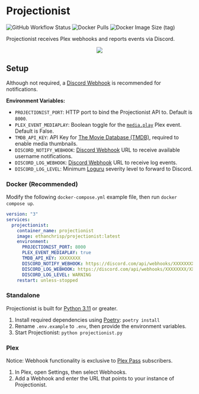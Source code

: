 # Projectionist

![GitHub Workflow Status](https://img.shields.io/github/actions/workflow/status/EthanC/Projectionist/ci.yml?branch=main) ![Docker Pulls](https://img.shields.io/docker/pulls/ethanchrisp/projectionist?label=Docker%20Pulls) ![Docker Image Size (tag)](https://img.shields.io/docker/image-size/ethanchrisp/projectionist/latest?label=Docker%20Image%20Size)


Projectionist receives Plex webhooks and reports events via Discord.

<p align="center">
    <img src="https://i.imgur.com/0lP2n3g.png" draggable="false">
</p>

## Setup

Although not required, a [Discord Webhook](https://support.discord.com/hc/en-us/articles/228383668-Intro-to-Webhooks) is recommended for notifications.

**Environment Variables:**

-   `PROJECTIONIST_PORT`: HTTP port to bind the Projectionist API to. Default is `8000`.
-   `PLEX_EVENT_MEDIAPLAY`: Boolean toggle for the [`media.play`](https://support.plex.tv/articles/115002267687-webhooks/) Plex event. Default is False.
-   `TMDB_API_KEY`: API Key for [The Movie Database (TMDB)](https://developer.themoviedb.org/docs), required to enable media thumbnails.
-   `DISCORD_NOTIFY_WEBHOOK`: [Discord Webhook](https://support.discord.com/hc/en-us/articles/228383668-Intro-to-Webhooks) URL to receive available username notifications.
-   `DISCORD_LOG_WEBHOOK`: [Discord Webhook](https://support.discord.com/hc/en-us/articles/228383668-Intro-to-Webhooks) URL to receive log events.
-   `DISCORD_LOG_LEVEL`: Minimum [Loguru](https://loguru.readthedocs.io/en/stable/api/logger.html) severity level to forward to Discord.

### Docker (Recommended)

Modify the following `docker-compose.yml` example file, then run `docker compose up`.

```yml
version: "3"
services:
  projectionist:
    container_name: projectionist
    image: ethanchrisp/projectionist:latest
    environment:
      PROJECTIONIST_PORT: 8000
      PLEX_EVENT_MEDIAPLAY: true
      TMDB_API_KEY: XXXXXXXX
      DISCORD_NOTIFY_WEBHOOK: https://discord.com/api/webhooks/XXXXXXXX/XXXXXXXX
      DISCORD_LOG_WEBHOOK: https://discord.com/api/webhooks/XXXXXXXX/XXXXXXXX
      DISCORD_LOG_LEVEL: WARNING
    restart: unless-stopped
```

### Standalone

Projectionist is built for [Python 3.11](https://www.python.org/) or greater.

1. Install required dependencies using [Poetry](https://python-poetry.org/): `poetry install`
2. Rename `.env.example` to `.env`, then provide the environment variables.
3. Start Projectionist: `python projectionist.py`

### Plex

Notice: Webhook functionality is exclusive to [Plex Pass](https://www.plex.tv/en-gb/plex-pass/) subscribers.

1. In Plex, open Settings, then select Webhooks.
2. Add a Webhook and enter the URL that points to your instance of Projectionist.
